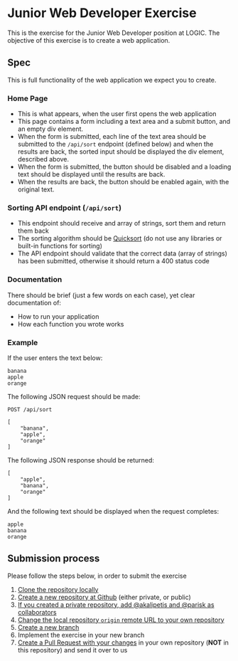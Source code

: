 # Junior Web Developer Exercise

This is the exercise for the Junior Web Developer position at LOGIC. The objective of this exercise is to create a web application.

## Spec

This is full functionality of the web application we expect you to create.

### Home Page

* This is what appears, when the user first opens the web application
* This page contains a form including a text area and a submit button, and an empty div element.
* When the form is submitted, each line of the text area should be submitted to the `/api/sort` endpoint (defined below) and when the results are back, the sorted input should be displayed the div element, described above.
* When the form is submitted, the button should be disabled and a loading text should be displayed until the results are back.
* When the results are back, the button should be enabled again, with the original text.

### Sorting API endpoint (`/api/sort`)

* This endpoint should receive and array of strings, sort them and return them back
* The sorting algorithm should be [Quicksort](https://en.wikipedia.org/wiki/Quicksort) (do not use any libraries or built-in functions for sorting)
* The API endpoint should validate that the correct data (array of strings) has been submitted, otherwise it should return a 400 status code

### Documentation

There should be brief (just a few words on each case), yet clear documentation of:

* How to run your application
* How each function you wrote works

### Example

If the user enters the text below:

```
banana
apple
orange
```

The following JSON request should be made:

```
POST /api/sort

[
    "banana",
    "apple",
    "orange"
]
```

The following JSON response should be returned:

```
[
    "apple",
    "banana",
    "orange"
]
```

And the following text should be displayed when the request completes:

```
apple
banana
orange
```

## Submission process

Please follow the steps below, in order to submit the exercise

1. [Clone the repository locally](https://docs.github.com/en/github/creating-cloning-and-archiving-repositories/cloning-a-repository)
2. [Create a new repository at Github](https://docs.github.com/en/github/getting-started-with-github/create-a-repo) (either private, or public)
3. [If you created a private repository, add @akalipetis and @parisk as collaborators](https://docs.github.com/en/github/setting-up-and-managing-your-github-user-account/inviting-collaborators-to-a-personal-repository)
4. [Change the local repository `origin` remote URL to your own repository](https://docs.github.com/en/github/using-git/changing-a-remotes-url)
5. [Create a new branch](https://git-scm.com/book/en/v2/Git-Branching-Basic-Branching-and-Merging)
6. Implement the exercise in your new branch
7. [Create a Pull Request with your changes](https://docs.github.com/en/github/collaborating-with-issues-and-pull-requests/creating-a-pull-request) in your own repository (**NOT** in this repository) and send it over to us
